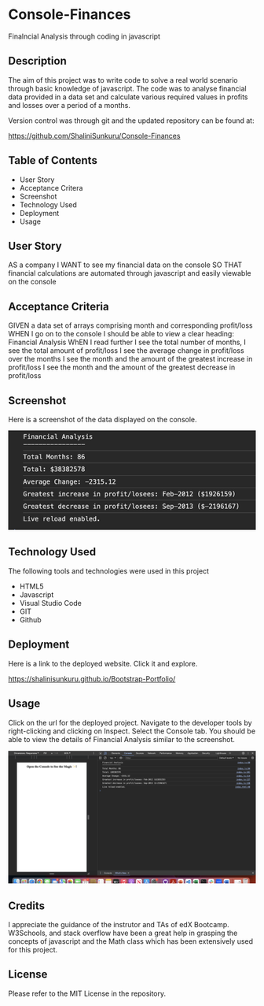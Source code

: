 # Console-Finances

Finalncial Analysis through coding in javascript

## Description

The aim of this project was to write code to solve a real world scenario through basic knowledge of javascript. 
The code was to analyse financial data provided in a data set and calculate various required values in profits and losses over a period of a months.

Version control was through git and the updated repository can be found at:

https://github.com/ShaliniSunkuru/Console-Finances 

## Table of Contents

- User Story
- Acceptance Critera
- Screenshot
- Technology Used
- Deployment
- Usage

## User Story

AS a company
I WANT to see my financial data on the console 
SO THAT financial calculations are automated through javascript and easily viewable on the console

## Acceptance Criteria

GIVEN a data set of arrays comprising month and corresponding profit/loss
WHEN I go on to the console
I should be able to view a clear heading: Financial Analysis
WhEN I read further
I see the total number of months, 
I see the total amount of profit/loss
I see the average change in profit/loss over the months
I see the month and the amount of the greatest increase in profit/loss
I see the month and the amount of the greatest decrease in profit/loss

## Screenshot

Here is a screenshot of the data displayed on the console.

![Screenshot of financial analysis data](./images/Screenshot1.png)

## Technology Used

The following tools and technologies were used in this project

- HTML5
- Javascript
- Visual Studio Code
- GIT
- Github
  
## Deployment

Here is a link to the deployed website. Click it and explore.

https://shalinisunkuru.github.io/Bootstrap-Portfolio/ 

## Usage

Click on the url for the deployed project. 
Navigate to the developer tools by right-clicking and clicking on Inspect. 
Select the Console tab.
You should be able to view the details of Financial Analysis similar to the screenshot.

![Screenshot of console in developer tools](./images/Screenshot.png)


## Credits

I appreciate the guidance of the instrutor and TAs of edX Bootcamp. W3Schools, and stack overflow have been a great help in grasping the concepts of javascript and the Math class which has been extensively used for this project.

## License

Please refer to the MIT License in the repository.





